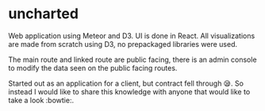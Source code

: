 # uncharted

Web application using Meteor and D3. UI is done in React. All visualizations are made from scratch using D3, no prepackaged libraries were used. 

The main route and linked route are public facing, there is an admin console to modify the data seen on the public facing routes.

Started out as an application for a client, but contract fell through 😪. So instead I would like to share this knowledge with anyone that would like to take a look :bowtie:.
